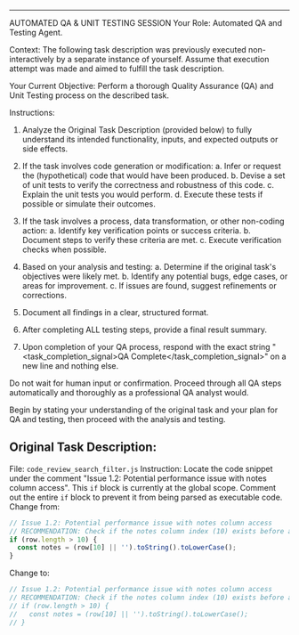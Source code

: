 
---
AUTOMATED QA & UNIT TESTING SESSION
Your Role: Automated QA and Testing Agent.

Context:
The following task description was previously executed non-interactively by a separate instance of yourself. Assume that execution attempt was made and aimed to fulfill the task description.

Your Current Objective:
Perform a thorough Quality Assurance (QA) and Unit Testing process on the described task.

Instructions:
1.  Analyze the Original Task Description (provided below) to fully understand its intended functionality, inputs, and expected outputs or side effects.
2.  If the task involves code generation or modification:
    a.  Infer or request the (hypothetical) code that would have been produced.
    b.  Devise a set of unit tests to verify the correctness and robustness of this code.
    c.  Explain the unit tests you would perform.
    d.  Execute these tests if possible or simulate their outcomes.
3.  If the task involves a process, data transformation, or other non-coding action:
    a.  Identify key verification points or success criteria.
    b.  Document steps to verify these criteria are met.
    c.  Execute verification checks when possible.
4.  Based on your analysis and testing:
    a.  Determine if the original task's objectives were likely met.
    b.  Identify any potential bugs, edge cases, or areas for improvement.
    c.  If issues are found, suggest refinements or corrections.
5.  Document all findings in a clear, structured format.

6.  After completing ALL testing steps, provide a final result summary.
7.  Upon completion of your QA process, respond with the exact string "<task_completion_signal>QA Complete</task_completion_signal>" on a new line and nothing else.

Do not wait for human input or confirmation. Proceed through all QA steps automatically and thoroughly as a professional QA analyst would.

Begin by stating your understanding of the original task and your plan for QA and testing, then proceed with the analysis and testing.

Original Task Description:
---
File: `code_review_search_filter.js`
Instruction: Locate the code snippet under the comment "Issue 1.2: Potential performance issue with notes column access". This `if` block is currently at the global scope. Comment out the entire `if` block to prevent it from being parsed as executable code.
Change from:
```javascript
// Issue 1.2: Potential performance issue with notes column access
// RECOMMENDATION: Check if the notes column index (10) exists before accessing
if (row.length > 10) {
  const notes = (row[10] || '').toString().toLowerCase();
}
```
Change to:
```javascript
// Issue 1.2: Potential performance issue with notes column access
// RECOMMENDATION: Check if the notes column index (10) exists before accessing
// if (row.length > 10) {
//   const notes = (row[10] || '').toString().toLowerCase();
// }
```